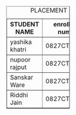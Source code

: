 <!DOCTYPE html>
<html lang="en">
<head>
    <meta charset="UTF-8">
    <meta http-equiv="X-UA-Compatible" content="IE=edge">
    <meta name="viewport" content="width=device-width, initial-scale=1.0">
    <title>1</title>
</head>
<body>
    <div style=" padding-left: 35vw; padding-top: 35vh;">
    <table border="1">
        <caption>PLACEMENT RECORD</caption>
        <tr>
            <th>
                 STUDENT NAME
            </th>
            <th>
                enrollment number
            </th>
            <th>
                sgpa
            </th>
        </tr>
        <tr>
            <td>yashika khatri</td>
            <td>0827CT191066</td>
            <td>9.2</td>
        </tr>
        <tr>
            <td>nupoor rajput</td>
            <td>0827CT191035</td>
            <td>8.5</td>
        </tr>
        <tr>
            <td>Sanskar Ware</td>
            <td>0827CT191052</td>
            <td>8.3</td>
        </tr>
        <tr>
            <td>Riddhi Jain</td>
            <td>0827CT191045</td>
            <td>8.4</td>
        </tr>
    </table>
</div>
</body>
</html>
